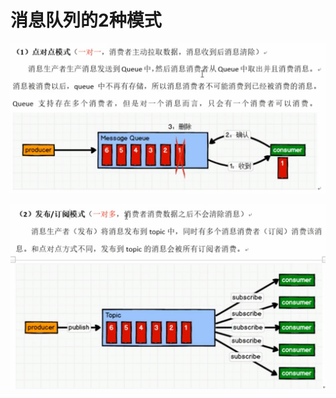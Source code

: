 # 消息队列的2种模式

![](../.gitbook/assets/image%20%28260%29.png)

![](../.gitbook/assets/image%20%28257%29.png)


